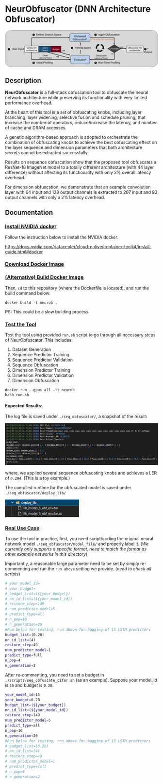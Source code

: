 # NeurObfuscator (DNN Architecture Obfuscator)

![Framework](misc/figs/framework.svg)

## Description

**NeurObfuscator** is a full-stack obfuscation tool to obfuscate the neural network architecture while preserving its functionality with very limited performance overhead. 

At the heart of this tool is a set of obfuscating knobs, including layer branching, layer widening, selective fusion and schedule pruning, that increase the number of operators, reduce/increase the latency, and number of cache and DRAM accesses.

A genetic algorithm-based approach is adopted to orchestrate the combination of obfuscating knobs to achieve the best obfuscating effect on the layer sequence and dimension parameters that both architecture secrets cannot be extracted successfully. 

Results on sequence obfuscation show that the proposed tool obfuscates a ResNet-18 ImageNet model to a totally different architecture (with 44 layer difference) without affecting its functionality with only 2\% overall latency overhead. 

For dimension obfuscation, we demonstrate that an example convolution layer with 64 input and 128 output channels is extracted to 207 input and 93 output channels with only a 2\% latency overhead.


## Documentation

### <ins>**Install NVIDIA docker**<ins> 
    
Follow the instruction below to install the NVIDIA docker.

https://docs.nvidia.com/datacenter/cloud-native/container-toolkit/install-guide.html#docker

    
### <ins>**Download Docker Image**<ins> 


    
### <ins>**(Alternative) Build Docker Image**<ins> 
    
Then, ``cd`` to this repository (where the Dockerfile is located), and run the build command below:

```
docker build -t neurob .
```

PS: This could be a slow building process.


### <ins>**Test the Tool**<ins>

Test the tool using provided ``run.sh`` script to go through all necessary steps of NeurObfuscator. This includes: 

1) Dataset Generation 
2) Sequence Predictor Training 
3) Sequence Predictor Validation
4) Sequence Obfuscation
5) Dimension Predictor Training 
6) Dimension Predictor Validation
7) Dimension Obfuscation

```
docker run --gpus all -it neurob
bash run.sh
```

#### **Expected Results**:

The log file is saved under ``./seq_obfuscator/``, a snapshot of the result:

![SeqLog](misc/figs/seq_log.PNG)

where, we applied several sequence obfuscating knobs and achieves a LER of ``0.294``. (This is a toy example.)

The compiled runtime for the obfuscated model is saved under ``./seq_obfuscator/deploy_lib/``

![DeployLib](misc/figs/deploy_lib.PNG)

### <ins>**Real Use Case**<ins>

To use the tool in practice, first, you need script/coding the original neural network model ``./seq_obfuscator/model_file/`` and properly label it. (*We currently only supports a specific format, need to match the format as other example networks in this directory*)

Importantly, a reasonable large parameter need to be set by simply re-commenting and run the ``run above`` setting we provide. (*need to check all scripts*)

```bash
# your_model_id=
# your_budget=
# budget_list=(${your_budget})
# nn_id_list=(${your_model_id})
# restore_step=149
# num_predictor_model=5
# predict_type=all
# n_pop=16
# n_generation=20
#Run below for testing, run above for bagging of 15 LSTM predictors
budget_list=(0.20)
nn_id_list=(4)
restore_step=49
num_predictor_model=1
predict_type=full
n_pop=4
n_generation=2
```

After re-commenting, you need to set a budget in ``./scripts/seq_obfuscate_cifar.sh`` (as an example). Suppose your model_id is ``15`` and budget is ``0.20``.

```bash
your_model_id=15
your_budget=0.20
budget_list=(${your_budget})
nn_id_list=(${your_model_id})
restore_step=149
num_predictor_model=5
predict_type=all
n_pop=16
n_generation=20
#Run below for testing, run above for bagging of 15 LSTM predictors
# budget_list=(0.20)
# nn_id_list=(4)
# restore_step=49
# num_predictor_model=1
# predict_type=full
# n_pop=4
# n_generation=2
```






<!-- 

## **Mannual Setup** (Not Recommended, cost hours and could result in failure)

### **0. Install CUDA in a linux machine**

CUDA >= 11.0
cudnn >= 8.0

### **1. Install TVM**

Install LLVM from https://apt.llvm.org/ (we use LLVM-10)

Before running the scripts we provide here. Your File Structure should look like this:
```
----${USER} (your home directory)

    ---- tvm

    ---- torch_profiling (This repository)
```

Clone the tvm into your home directory. Then checkout 58c3413a3 version of the lastest TVM repository:

```
$ cd /usr && \
     git clone https://github.com/apache/incubator-tvm.git tvm --recursive && \
     cd ~/tvm && \
     git checkout 58c3413a3 && \
     mkdir build && \
     cp cmake/config.cmake build
```

And Copy the required file to support ``selective Fusion'' as described in our paper. Then build with USE_CUDA and USE_LLVM (llvm version must be the same with yours)

```
$ cp -r ~/torch_profiling/copy2tvm/tvm ~/
$ cd /usr/tvm/build && bash -c \
     "echo set\(USE_LLVM llvm-config-10\) >> config.cmake && \
     echo set\(USE_CUDA ON\) >> config.cmake" && \
     cmake .. && \
     make -j4 
```

Last but not the least, add to your path:
```
export TVM_HOME=~/tvm
export PYTHONPATH=$TVM_HOME/python:${PYTHONPATH}
```

### **2. Setup Python Enviroment**

We recommend using conda. 


Require python version == 3.6, and use pip to install library listed below:
```
pip install pylint==1.9.4 six numpy pytest cython decorator scipy tornado torch==1.7.1+cu110 torchvision==0.8.2+cu110 torchaudio==0.7.2 -f https://download.pytorch.org/whl/torch_stable.html tensorflow==1.13.1
```

### **3. Install Nsight Compute**

#### Install either using command below in ubuntu-based Linux or directly from NVIDIA, 2020.3.0 version is required in either case.
```
sudo apt-get update -y && \
     DEBIAN_FRONTEND=noninteractive apt-get install -y --no-install-recommends \
         apt-transport-https \
         ca-certificates \
         gnupg \
         wget && \
     rm -rf /var/lib/apt/lists/*
sudo echo "deb https://developer.download.nvidia.com/compute/cuda/repos/ubuntu1804/x86_64 /" > /etc/apt/sources.list.d/cuda.list && \
     wget -qO - https://developer.download.nvidia.com/compute/cuda/repos/ubuntu1804/x86_64/7fa2af80.pub | apt-key add - && \
         apt-get update -y && \
     DEBIAN_FRONTEND=noninteractive apt-get install -y --no-install-recommends \
         nsight-compute-2020.3.0 && \
     rm -rf /var/lib/apt/lists/*


```
#### (IMPORTANT!) To enable the profiler:

##### Permanent Option:
```
sudo touch /etc/modprobe.d/nvprof.conf
```
Then copy this line 'options nvidia "NVreg_RestrictProfilingToAdminUsers=0"' to nvprof.conf
```
sudo update-initramfs -u
```
A reboot is needed to enable sudo-free profiling.


##### Running into any problem for a sudo-free profiling, please follow the instruction below:

https://developer.nvidia.com/nvidia-development-tools-solutions-err_nvgpuctrperm-permission-issue-performance-counters


#### Add path to ~/.bashrc ("/usr/local/NVIDIA-Nsight-Compute" or "/opt/nvidia/nsight-compute/2020.3.0" is available after install the nsight compute software, in either case, make sure ``ncu'' is in that directory)
```
export PATH="/opt/nvidia/nsight-compute/2020.3.0:$PATH"
```
or
```
export PATH="/usr/local/NVIDIA-Nsight-Compute:$PATH"
```


### **4. Add Trace Section to NVcompute**

We provide a sepcial Trace Section, please move it into customizable Trace Section folder of 

**(if using ncu 2020.3.0)** cp torch_profiling/ncu_section/ImportantTraceAnalysis.section ~/Documents/NVIDIA Nsight Compute/2020.3.0/Sections/ -->




